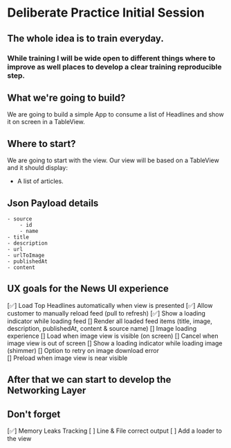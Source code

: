 # Deliberate Practice Initial Session

## The whole idea is to train everyday.
### While training I will be wide open to different things where to improve as well places to develop a clear training reproducible step.

## What we're going to build?

We are going to build a simple App to consume a list of Headlines and show it on screen in a TableView.

## Where to start?

We are going to start with the view.
Our view will be based on a TableView and it should display:

- A list of articles.

## Json Payload details
    - source
        - id
        - name
    - title
    - description
    - url
    - urlToImage
    - publishedAt
    - content

## UX goals for the News UI experience

[✅] Load Top Headlines automatically when view is presented
[✅] Allow customer to manually reload feed (pull to refresh)
[✅] Show a loading indicator while loading feed
[] Render all loaded feed items (title, image, description, publishedAt, content & source name)
[] Image loading experience
    [] Load when image view is visible (on screen)
    [] Cancel when image view is out of screen
    [] Show a loading indicator while loading image (shimmer)
    [] Option to retry on image download error  
    [] Preload when image view is near visible
 
 ## After that we can start to develop the Networking Layer
 
## Don't forget

[✅] Memory Leaks Tracking
[ ] Line & File correct output
[ ] Add a loader to the view


